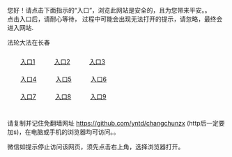 您好！请点击下面指示的“入口”，浏览此网站是安全的，且为您带来平安。。 <br/>
点击入口后，请耐心等待， 过程中可能会出现无法打开的提示，请忽略，最终会进入网站. </br>

法轮大法在长春<br/>
<div style="padding:10px"><a style="margin:20px" target="_blank" href="https://d34duwlgqspiio.cloudfront.net/2Qpsp?sglbtcj" id="ccLink1" rel="nofollow">入口1</a> <a target="_blank" style="margin:20px" href="https://d1y09xj4imof91.cloudfront.net/2Qpsp?vtodlhto" id="ccLink2" rel="nofollow">入口2</a> <a style="margin:20px" target="_blank" href="https://d3m1rb2nmgu48i.cloudfront.net/2Qpsp?uzbyrjko" id="ccLink3" rel="nofollow">入口3</a></div>

<div style="padding:10px" ><a style="margin:20px" target="_blank" href="https://d34duwlgqspiio.cloudfront.net/2Qpsp?sglbtcj" id="ccLink4" rel="nofollow">入口4</a> <a style="margin:20px" href="https://d1y09xj4imof91.cloudfront.net/2Qpsp?vtodlhto" target="_blank" id="ccLink5" rel="nofollow">入口5</a> <a style="margin:20px" href="https://d3m1rb2nmgu48i.cloudfront.net/2Qpsp?uzbyrjko" target="_blank" id="ccLink6" rel="nofollow">入口6</a></div>

<div style="padding:10px"><a style="margin:20px" target="_blank" href="https://d34duwlgqspiio.cloudfront.net/2Qpsp?sglbtcj" id="ccLink7" rel="nofollow">入口7</a> <a style="margin:20px" href="https://d1y09xj4imof91.cloudfront.net/2Qpsp?vtodlhto" target="_blank" id="ccLink8" rel="nofollow">入口8</a> <a style="margin:20px" target="_blank" href="https://d3m1rb2nmgu48i.cloudfront.net/2Qpsp?uzbyrjko" id="ccLink9" rel="nofollow">入口9</a></div>

<br/>



请复制并记住免翻墙网址 https://github.com/yntd/changchunzx (http后一定要加s)，在电脑或手机的浏览器均可访问。。<br/>

微信如提示停止访问该网页，须先点击右上角，选择浏览器打开。

